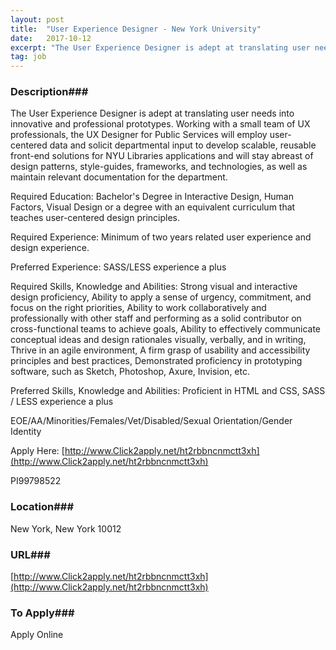 ```yaml
---
layout: post
title:  "User Experience Designer - New York University"
date:   2017-10-12
excerpt: "The User Experience Designer is adept at translating user needs into innovative and professional prototypes. Working with a small team of UX professionals, the UX Designer for Public Services will employ user-centered data and solicit departmental input to develop scalable, reusable front-end solutions for NYU Libraries applications and will stay..."
tag: job
---
```


### Description###

The User Experience Designer is adept at translating user needs into innovative and professional prototypes. Working with a small team of UX professionals, the UX Designer for Public Services will employ user-centered data and solicit departmental input to develop scalable, reusable front-end solutions for NYU Libraries applications and will stay abreast of design patterns, style-guides, frameworks, and technologies, as well as maintain relevant documentation for the department.

Required Education:
Bachelor's Degree in Interactive Design, Human Factors, Visual Design or a degree with an equivalent curriculum that teaches user-centered design principles.

Required Experience:
Minimum of two years related user experience and design experience.

Preferred Experience:
SASS/LESS experience a plus

Required Skills, Knowledge and Abilities:
Strong visual and interactive design proficiency, Ability to apply a sense of urgency, commitment, and focus on the right priorities, Ability to work collaboratively and professionally with other staff and performing as a solid contributor on cross-functional teams to achieve goals, Ability to effectively communicate conceptual ideas and design rationales visually, verbally, and in writing, Thrive in an agile environment, A firm grasp of usability and accessibility principles and best practices, Demonstrated proficiency in prototyping software, such as Sketch, Photoshop, Axure, Invision, etc.

Preferred Skills, Knowledge and Abilities:
Proficient in HTML and CSS, SASS / LESS experience a plus


EOE/AA/Minorities/Females/Vet/Disabled/Sexual Orientation/Gender Identity



Apply Here: [http://www.Click2apply.net/ht2rbbncnmctt3xh](http://www.Click2apply.net/ht2rbbncnmctt3xh)

PI99798522









### Location###

New York, New York 10012


### URL###

[http://www.Click2apply.net/ht2rbbncnmctt3xh](http://www.Click2apply.net/ht2rbbncnmctt3xh)

### To Apply###

Apply Online






